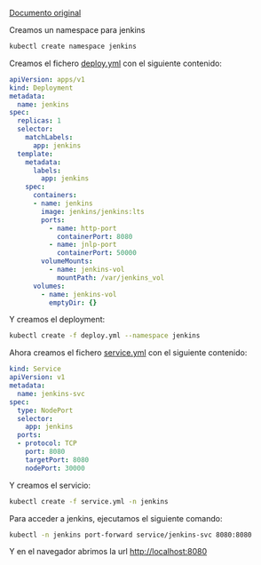 [Documento original](https://www.digitalocean.com/community/tutorials/how-to-install-jenkins-on-kubernetes)

Creamos un namespace para jenkins

```bash
kubectl create namespace jenkins
```

Creamos el fichero [deploy.yml](./deploy.yml) con el siguiente contenido:

```yaml
apiVersion: apps/v1
kind: Deployment
metadata:
  name: jenkins
spec:
  replicas: 1
  selector:
    matchLabels:
      app: jenkins
  template:
    metadata:
      labels:
        app: jenkins
    spec:
      containers:
      - name: jenkins
        image: jenkins/jenkins:lts
        ports:
          - name: http-port
            containerPort: 8080
          - name: jnlp-port
            containerPort: 50000
        volumeMounts:
          - name: jenkins-vol
            mountPath: /var/jenkins_vol
      volumes:
        - name: jenkins-vol
          emptyDir: {}
```

Y creamos el deployment:

```bash
kubectl create -f deploy.yml --namespace jenkins
```

Ahora creamos el fichero [service.yml](./service.yml) con el siguiente contenido:

```yaml
kind: Service
apiVersion: v1
metadata:
  name: jenkins-svc
spec:
  type: NodePort
  selector:
    app: jenkins
  ports:
  - protocol: TCP
    port: 8080
    targetPort: 8080
    nodePort: 30000
```

Y creamos el servicio:

```bash
kubectl create -f service.yml -n jenkins
```

Para acceder a jenkins, ejecutamos el siguiente comando:

```bash
kubectl -n jenkins port-forward service/jenkins-svc 8080:8080
```

Y en el navegador abrimos la url [http://localhost:8080](http://localhost:8080)
